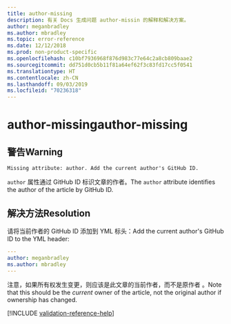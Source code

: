 ```yaml
---
title: author-missing
description: 有关 Docs 生成问题 author-missin 的解释和解决方案。
author: meganbradley
ms.author: mbradley
ms.topic: error-reference
ms.date: 12/12/2018
ms.prod: non-product-specific
ms.openlocfilehash: c10bf7936968f876d983c77e64c2a8cb809baae2
ms.sourcegitcommit: dd751d0cb5b11f81a64ef62f3c83fd17cc5f0541
ms.translationtype: HT
ms.contentlocale: zh-CN
ms.lasthandoff: 09/03/2019
ms.locfileid: "70236318"
---
```

# <a name="author-missing"></a><span data-ttu-id="091ad-103">author-missing</span><span class="sxs-lookup"><span data-stu-id="091ad-103">author-missing</span></span>

## <a name="warning"></a><span data-ttu-id="091ad-104">警告</span><span class="sxs-lookup"><span data-stu-id="091ad-104">Warning</span></span>

`Missing attribute: author. Add the current author's GitHub ID.`

<span data-ttu-id="091ad-105">`author` 属性通过 GitHub ID 标识文章的作者。</span><span class="sxs-lookup"><span data-stu-id="091ad-105">The `author` attribute identifies the author of the article by GitHub ID.</span></span> 

## <a name="resolution"></a><span data-ttu-id="091ad-106">解决方法</span><span class="sxs-lookup"><span data-stu-id="091ad-106">Resolution</span></span>

<span data-ttu-id="091ad-107">请将当前作者的 GitHub ID 添加到 YML 标头：</span><span class="sxs-lookup"><span data-stu-id="091ad-107">Add the current author's GitHub ID to the YML header:</span></span>

```yml
---
author: meganbradley
ms.author: mbradley
---
```

<span data-ttu-id="091ad-108">注意，如果所有权发生变更，则应该是此文章的当前作者，而不是原作者  。</span><span class="sxs-lookup"><span data-stu-id="091ad-108">Note that this should be the *current* owner of the article, not the original author if ownership has changed.</span></span>

<!--make sure to add this file to your includes folder and verify the path-->
[!INCLUDE [validation-reference-help](includes/validation-reference-help.md)]
